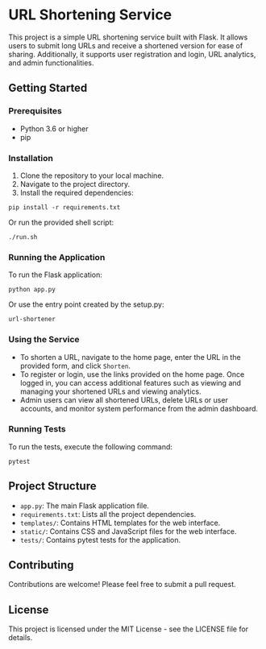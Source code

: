 # URL Shortening Service

This project is a simple URL shortening service built with Flask. It allows users to submit long URLs and receive a shortened version for ease of sharing. Additionally, it supports user registration and login, URL analytics, and admin functionalities.

## Getting Started

### Prerequisites

- Python 3.6 or higher
- pip

### Installation

1. Clone the repository to your local machine.
2. Navigate to the project directory.
3. Install the required dependencies:

```
pip install -r requirements.txt
```

Or run the provided shell script:

```
./run.sh
```

### Running the Application

To run the Flask application:

```
python app.py
```

Or use the entry point created by the setup.py:

```
url-shortener
```

### Using the Service

- To shorten a URL, navigate to the home page, enter the URL in the provided form, and click `Shorten`.
- To register or login, use the links provided on the home page. Once logged in, you can access additional features such as viewing and managing your shortened URLs and viewing analytics.
- Admin users can view all shortened URLs, delete URLs or user accounts, and monitor system performance from the admin dashboard.

### Running Tests

To run the tests, execute the following command:

```
pytest
```

## Project Structure

- `app.py`: The main Flask application file.
- `requirements.txt`: Lists all the project dependencies.
- `templates/`: Contains HTML templates for the web interface.
- `static/`: Contains CSS and JavaScript files for the web interface.
- `tests/`: Contains pytest tests for the application.

## Contributing

Contributions are welcome! Please feel free to submit a pull request.

## License

This project is licensed under the MIT License - see the LICENSE file for details.


